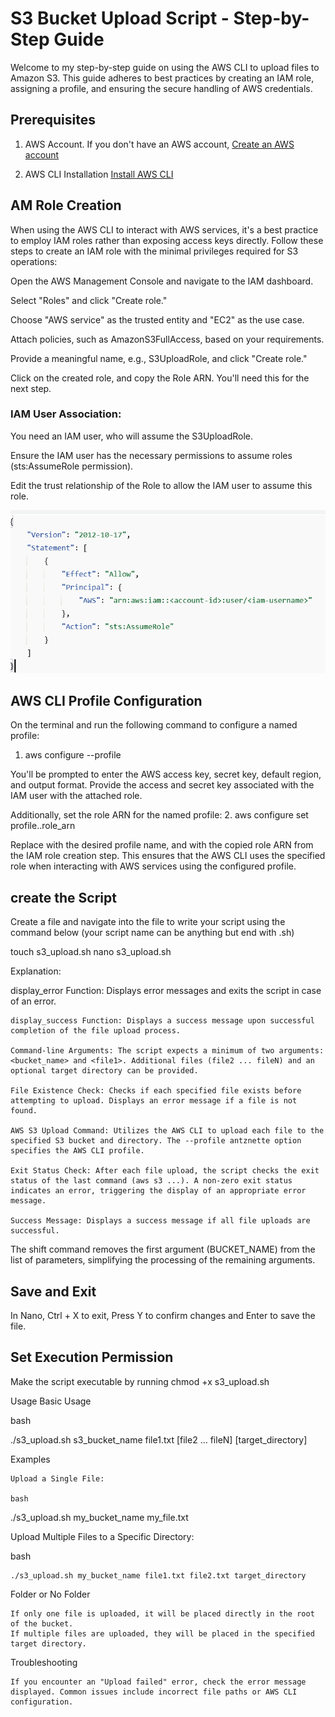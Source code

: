# **S3 Bucket Upload Script - Step-by-Step Guide**

Welcome to my step-by-step guide on using the AWS CLI to upload files to Amazon S3. This guide adheres to best practices by creating an IAM role, assigning a profile, and ensuring the secure handling of AWS credentials.

## **Prerequisites**
1. AWS Account. If you don't have an AWS account, [Create an AWS account](https://aws.amazon.com/resources/create-account/)
   
2. AWS CLI Installation [Install AWS CLI](https://docs.aws.amazon.com/cli/latest/userguide/getting-started-install.html)


## **AM Role Creation**
When using the AWS CLI to interact with AWS services, it's a best practice to employ IAM roles rather than exposing access keys directly. Follow these steps to create an IAM role with the minimal privileges required for S3 operations:

  Open the AWS Management Console and navigate to the IAM dashboard.

  Select "Roles" and click "Create role."

  Choose "AWS service" as the trusted entity and "EC2" as the use case.

  Attach policies, such as AmazonS3FullAccess, based on your requirements.

  Provide a meaningful name, e.g., S3UploadRole, and click "Create role."

  Click on the created role, and copy the Role ARN. You'll need this for the next step.

### **IAM User Association**:
  You need an IAM user, who will assume the S3UploadRole.
  
  Ensure the IAM user has the necessary permissions to assume roles (sts:AssumeRole permission).
  
  Edit the trust relationship of the Role to allow the IAM user to assume this role.

![image](https://github.com/antznette1/S3_upload/blob/main/trust_policy.png)


## **AWS CLI Profile Configuration**

On the terminal and run the following command to configure a named profile:
1. aws configure --profile <profilename>

You'll be prompted to enter the AWS access key, secret key, default region, and output format. Provide the access and secret key associated with the IAM user with the attached role.

Additionally, set the role ARN for the named profile: 
2. aws configure set profile.<profilename>.role_arn <role arn>

Replace <profilename> with the desired profile name, and <role arn> with the copied role ARN from the IAM role creation step. This ensures that the AWS CLI uses the specified role when interacting with AWS services using the configured profile.

## **create the Script**

Create a file and navigate into the file to write your script using the command below (your script name can be anything but end with .sh)

touch s3_upload.sh
nano s3_upload.sh


Explanation:

   display_error Function: Displays error messages and exits the script in case of an error.

    display_success Function: Displays a success message upon successful completion of the file upload process.

    Command-line Arguments: The script expects a minimum of two arguments: <bucket_name> and <file1>. Additional files (file2 ... fileN) and an optional target directory can be provided.

    File Existence Check: Checks if each specified file exists before attempting to upload. Displays an error message if a file is not found.

    AWS S3 Upload Command: Utilizes the AWS CLI to upload each file to the specified S3 bucket and directory. The --profile antznette option specifies the AWS CLI profile.

    Exit Status Check: After each file upload, the script checks the exit status of the last command (aws s3 ...). A non-zero exit status indicates an error, triggering the display of an appropriate error message.

    Success Message: Displays a success message if all file uploads are successful.

The shift command removes the first argument (BUCKET_NAME) from the list of parameters, simplifying the processing of the remaining arguments.


## **Save and Exit**

In Nano, Ctrl + X to exit, Press Y to confirm changes and Enter to save the file.

## **Set Execution Permission**

Make the script executable by running chmod +x s3_upload.sh


Usage
Basic Usage

bash

./s3_upload.sh s3_bucket_name file1.txt [file2 ... fileN] [target_directory]

Examples

    Upload a Single File:

    bash

./s3_upload.sh my_bucket_name my_file.txt

Upload Multiple Files to a Specific Directory:

bash

    ./s3_upload.sh my_bucket_name file1.txt file2.txt target_directory

Folder or No Folder

    If only one file is uploaded, it will be placed directly in the root of the bucket.
    If multiple files are uploaded, they will be placed in the specified target directory.

Troubleshooting

    If you encounter an "Upload failed" error, check the error message displayed. Common issues include incorrect file paths or AWS CLI configuration.
